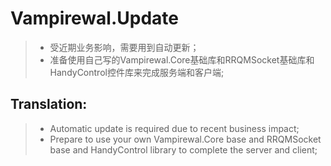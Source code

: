 # Vampirewal.Update

>- 受近期业务影响，需要用到自动更新；
>- 准备使用自己写的Vampirewal.Core基础库和RRQMSocket基础库和HandyControl控件库来完成服务端和客户端;



## Translation:
>- Automatic update is required due to recent business impact;
>- Prepare to use your own Vampirewal.Core base and RRQMSocket base and HandyControl library to complete the server and client;
